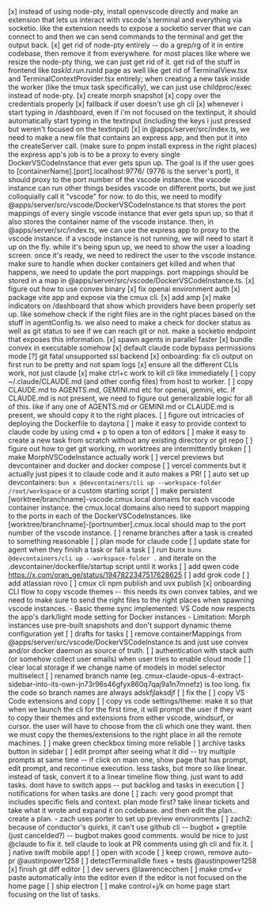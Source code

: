 [x] instead of using node-pty, install openvscode directly and make an extension that lets us interact with vscode's terminal and everything via socketio. like the extension needs to expose a socketio server that we can connect to and then we can send commands to the terminal and get the output back.
[x] get rid of node-pty entirely -- do a grep/rg of it in entire codebase, then remove it from everywhere. for most places like where we resize the node-pty thing, we can just get rid of it. get rid of the stuff in frontend like $taskId.run.$runId page as well like get rid of TerminalView.tsx and TerminalContextProvider.tsx entirely; when creating a new task inside the worker (like the tmux task specifically), we can just use childproc/exec instead of node-pty.
[x] create morph snapshot
[x] copy over the credentials properly
[x] fallback if user doesn't use gh cli
[x] whenever i start typing in /dashboard, even if i'm not focused on the textinput, it should automatically start typing in the textinput (including the keys i just pressed but weren't focused on the textinput)
[x] in @apps/server/src/index.ts, we need to make a new file that contains an express app, and then put it into the createServer call. (make sure to pnpm install express in the right places) the express app's job is to be a proxy to every single DockerVSCodeInstance that ever gets spun up. The goal is if the user goes to [containerName].[port].localhost:9776/ (9776 is the server's port), it should proxy to the port number of the vscode instance. the vscode instance can run other things besides vscode on different ports, but we just colloquially call it "vscode" for now. to do this, we need to modify @apps/server/src/vscode/DockerVSCodeInstance.ts that stores the port mappings of every single vscode instance that ever gets spun up, so that it also stores the container name of the vscode instance. then, in @apps/server/src/index.ts, we can use the express app to proxy to the vscode instance. if a vscode instance is not running, we will need to start it up on the fly. while it's being spun up, we need to show the user a loading screen. once it's ready, we need to redirect the user to the vscode instance. make sure to handle when docker containers get killed and when that happens, we need to update the port mappings. port mappings should be stored in a map in @apps/server/src/vscode/DockerVSCodeInstance.ts.
[x] figure out how to use convex binary
[x] fix openai environment auth
[x] package vite app and expose via the cmux cli.
[x] add amp
[x] make indicators on /dashboard that show which providers have been properly set up. like somehow check if the right files are in the right places based on the stuff in agentConfig.ts. we also need to make a check for docker status as well as git status to see if we can reach git or not. make a socketio endpoint that exposes this information.
[x] spawn agents in parallel faster
[x] bundle convex in executable somehow
[x] default claude code bypass permissions mode
[?] git fatal unsupported ssl backend
[x] onboarding: fix cli output on first run to be pretty and not spam logs
[x] ensure all the different CLIs work, not just claude
[x] make ctrl+c work to kill cli like immediately
[ ] copy ~/.claude/CLAUDE.md (and other config files) from host to worker.
[ ] copy CLAUDE.md to AGENTS.md, GEMINI.md etc for openai, gemini, etc. if CLAUDE.md is not present, we need to figure out generalizable logic for all of this. like if any one of AGENTS.md or GEMINI.md or CLAUDE.md is present, we should copy it to the right places.
[ ] figure out intricacies of deploying the Dockerfile to daytona
[ ] make it easy to provide context to claude code by using cmd + p to open a ton of editors
[ ] make it easy to create a new task from scratch without any existing directory or git repo
[ ] figure out how to get git working, rn worktrees are intermittently broken
[ ] make MorphVSCodeInstance actually work
[ ] vercel previews but devcontainer and docker and docker compose
[ ] vercel comments but it actually just pipes it to claude code and it auto makes a PR!
[ ] auto set up devcontainers: `bun x @devcontainers/cli up --workspace-folder /root/workspace` or a custom starting script
[ ] make persistent [worktree/branchname]-vscode.cmux.local domains for each vscode container instance. the cmux.local domains also need to support mapping to the ports in each of the DockerVSCodeInstances. like [worktree/branchname]-[portnumber].cmux.local should map to the port number of the vscode instance.
[ ] rename branches after a task is created to something reasonable
[ ] plan mode for claude code
[ ] update state for agent when they finish a task or fail a task
[ ] run bunx `bunx @devcontainers/cli up --workspace-folder .` and iterate on the .devcontainer/dockerfile/startup script until it works
[ ] add qwen code https://x.com/oran_ge/status/1947822347517628625
[ ] add grok code
[ ] add atlassian rovo
[ ] cmux cli npm publish and uvx publish
[x] onboarding CLI flow to copy vscode themes -- this needs its own convex tables, and we need to make sure to send the right files to the right places when spawning vscode instances. - Basic theme sync implemented: VS Code now respects the app's dark/light mode setting for Docker instances - Limitation: Morph instances use pre-built snapshots and don't support dynamic theme configuration yet
[ ] drafts for tasks
[ ] remove containerMappings from @apps/server/src/vscode/DockerVSCodeInstance.ts and just use convex and/or docker daemon as source of truth.
[ ] authentication with stack auth (or somehow collect user emails) when user tries to enable cloud mode
[ ] clear local storage if we change name of models in model selector multiselect
[ ] renamed branch name (eg. cmux-claude-opus-4-extract-sidebar-into-its-own-jn73r96s46gfyx860q7qaj9a1n7mnefz) is too long. fix the code so branch names are always adskfjlaksdjf
[ ] fix the
[ ] copy VS Code extensions and copy
[ ] copy vs code settings/theme: make it so that when we launch the cli for the first time, it will prompt the user if they want to copy their themes and extensions from either vscode, windsurf, or cursor. the user will have to choose from the cli which one they want. then we must copy the themes/extensions to the right place in all the remote machines.
[ ] make green checkbox timing more reliable
[ ] archive tasks button in sidebar
[ ] edit prompt after seeing what it did -- try multiple prompts at same time -- if click on main one, show page that has prompt, edit prompt, and recontinue execution. less tasks, but more so like linear. instead of task, convert it to a linear timeline flow thing. just want to add tasks. dont have to switch apps -- put backlog and tasks in execution
[ ] notifications for when tasks are done
[ ] zach: very good prompt that includes specific fiels and context. plan mode first? take linear tickets and take what it wrote and expand it on codebase. and then edit the plan... create a plan. - zach uses porter to set up preview environments
[ ] zach2: because of conductor's quirks, it can't use github cli -- bugbot + greptile (just cancelded?) -- bugbot makes good comments. would be nice to just @claude to fix it. tell claude to look at PR comments using gh cli and fix it.
[ ] native swift mobile app!
[ ] open with xcode
[ ] keep crown, remove auto-pr @austinpower1258
[ ] detectTerminalIdle fixes + tests @austinpower1258
[x] finish git diff editor
[ ] dev servers @lawrencecchen
[ ] make cmd+v paste automatically into the editor even if the editor is not focused on the home page
[ ] ship electron
[ ] make control+j/k on home page start focusing on the list of tasks.
